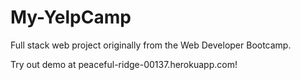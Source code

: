 # My-YelpCamp
Full stack web project originally from the Web Developer Bootcamp.  

Try out demo at peaceful-ridge-00137.herokuapp.com!  